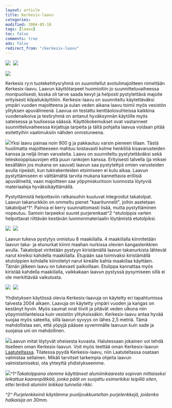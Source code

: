 ```yaml
--- 
layout: article 
title: Kerkesix-laavu 
categories: 
modified: 2004-05-10 
tags: [laavu]
toc: false 
comments: true 
ads: false 
redirect_from: "/kerkesix-laavu" 
--- 
```


![](/Media/Default/BlogPost/blog/kerkesix-laavu/Laavu7b.jpg)  ![](/Media/Default/BlogPost/blog/kerkesix-laavu/erasm2004_07b.jpg)

![](/Media/Default/BlogPost/blog/kerkesix-laavu/Laavu12b.jpg)

[](/Media/Default/BlogPost/blog/kerkesix-laavu/Laavu7b.jpg)Kerkesix ry:n
tuotekehitysryhmä on suunnitellut avotulimajoitteen nimeltään
Kerkesix-laavu. Laavun käyttötarpeet huomioitiin jo suunnitteluvaiheessa
monipuolisesti, koska oli tarve saada kevyt ja helposti pystytettävä
majoite erityisesti kilpailukäyttöön. Kerkesix-laavu on suunniteltu
käytettäväksi ympäri vuoden majoitteena ja sulan veden aikana laavu
toimii myös vesistön ylityksen apuvälineenä. Laavua on testattu
kenttäolosuhteissa kaikkina vuodenaikoiva ja testiryhmä on antanut
hyväksynnän käytölle myös sateisessa ja tuulisessa säässä.
Käyttökokemukset ovat vastanneet suunnitteluvaiheessa kirjattuja
tarpeita ja tältä pohjalta laavua voidaan pitää esitettyihin
vaatimuksiin nähden onnistuneena.

![](/Media/Default/BlogPost/blog/kerkesix-laavu/Laavu6b.jpg)Yksi laavu
painaa noin 900 g ja pakkautuu varsin pieneen tilaan. Tästä huolimatta
majoitteeseen mahtuu loistavasti kolme henkilöä kisavarusteiden kanssa
ja neljä ilman varusteita. Laavu on suunniteltu pystytettäväksi sekä
teleskooppisauvojen että puun rankojen kanssa. Erityisesti talvella (ja
miksei kesälläkin jos mukana on sauvat) laavun saa pystytettyä omien
varusteiden avulla ripeästi, kun tukirakenteiden etsimiseen ei kulu
aikaa. Laavun pystyttämiseen ei välttämättä tarvita mukana kannettavia
erillisiä apuvälineitä, vaan majoitteen saa yöpymiskuntoon luonnosta
löytyviä materiaaleja hyväksikäyttämällä.

Pystyttämistä helpottaviin ratkaisuihin kuuluvat integroidut takatolpat.
Laavun takanurkkiin on ommeltu pienet "kaaritunnelit", joihin asetetaan
takatolpat^1^. Painoa ei kerry suunnattomasti lisää, mutta pystyttäminen
nopeutuu. Samoin tarpeeksi suuret purjerenkaat^2 ^etutolppia varten
helpottavat riittävän kestävän luonnonmateriaalin löytämistä
etutolpiksi.

![](/Media/Default/BlogPost/blog/kerkesix-laavu/Laavu11b.jpg)  ![](/Media/Default/BlogPost/blog/kerkesix-laavu/Laavu9b.jpg)

Laavun tukeva pystytys onnistuu 8 maakiilalla. 4 maakiilalla
kiinnitetään laavun taka- ja etunurkat kiinni maahan nurkissa olevien
kangaslenkkien avulla. Takatolpat viritetään pystyyn kiristämällä laavun
takanurkista lähtevät narut kireiksi kahdella maakiilalla. Etupään saa
toimivaksi kiristämällä etutolppien kohdalle kiinnitetyt narut kireälle
kahta maakiilaa käyttäen. Tämän jälkeen laavu on tukevasti paikoillaan.
Etulippa kannattaa myös kiristää kahdella maakiilalla, vaikkakaan laavun
pystyssä pysymiseen sillä ei ole merkittävää vaikutusta.

![](/Media/Default/BlogPost/blog/kerkesix-laavu/Laavu1b.jpg) 
![](/Media/Default/BlogPost/blog/kerkesix-laavu/Laavu8b.jpg)

Yhdistyksen käytössä olevia Kerkesix-laavuja on käytetty eri
tapahtumissa talvesta 2004 alkaen. Laavuja on käytetty ympäri vuoden ja
kangas on kestänyt hyvin. Myös saumat ovat tiiviit ja pitävät veden
ulkona niin yöpymistilanteissa kuin vesistön ylityksissäkin.
Kerkesix-laavu antaa hyvää suojaa myös sateelta, sillä laavun syvyys on
lähes 2,5 metriä. Tämä mahdollistaa sen, että yöpyjä pääsee syvemmälle
laavuun kuin sade ja suojaisa uni on mahdollinen.

[![](/Media/Default/BlogPost/blog/kerkesix-laavu/kerkelaavumitat_b.jpg)](/Media/Default/BlogPost/blog/kerkesix-laavu/kerkelaavumitat_b.jpg)Laavun
mitat löytyvät oheisesta kuvasta. Halutessaan jokainen voi tehdä
itselleen oman Kerkesix-laavun. Voit myös teettää oman Kerkesix-laavun
[Laatuteltassa](http://www.teltta.net/). Tilatessa pyydä Kerkesix-laavu,
niin Laatuteltassa osataan valmistaa sellainen. Mikäli tarvitset
tarkempia ohjeita laavun valmistamiseksi, ota yhteyttä yhdistykseemme.

![](/Media/Default/BlogPost/blog/kerkesix-laavu/Laavu10b.jpg)*^1^Takatolppana
olemme käyttäneet alumiinikaaresta sopivan mittaiseksi leikattua
kaarenpätkää, jonka päät on suojattu esimerkiksi teipillä siten, ettei
terävä alumiini leikkaa tunnelia rikki.*

*^2^ Purjelenkkeinä käytämme puolijoukkueteltan purjelenkkejä, joidenka
halkaisija on 30mm.*

